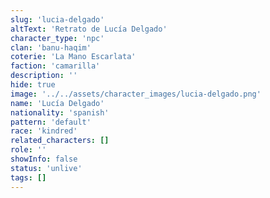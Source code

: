 ```yaml
---
slug: 'lucia-delgado'
altText: 'Retrato de Lucía Delgado'
character_type: 'npc'
clan: 'banu-haqim'
coterie: 'La Mano Escarlata'
faction: 'camarilla'
description: ''
hide: true
image: '../../assets/character_images/lucia-delgado.png'
name: 'Lucía Delgado'
nationality: 'spanish'
pattern: 'default'
race: 'kindred'
related_characters: []
role: ''
showInfo: false
status: 'unlive'
tags: []
---
```

